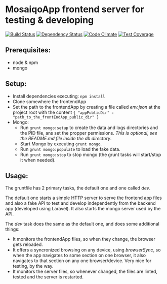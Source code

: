 # MosaiqoApp frontend server for testing & developing

[![Build Status](https://travis-ci.org/mosaiqo/frontend-devServer.svg)](https://travis-ci.org/mosaiqo/frontend-devServer)
[![Dependency Status](https://www.versioneye.com/user/projects/54d605933ca0840b19000677/badge.svg?style=flat)](https://www.versioneye.com/user/projects/54d605933ca0840b19000677)
[![Code Climate](https://codeclimate.com/github/mosaiqo/frontend-devServer/badges/gpa.svg)](https://codeclimate.com/github/mosaiqo/frontend-devServer)
[![Test Coverage](https://codeclimate.com/github/mosaiqo/frontend-devServer/badges/coverage.svg)](https://codeclimate.com/github/mosaiqo/frontend-devServer)

## Prerequisites:
- node & npm
- mongo

## Setup:
- Install dependencies executing: `npm install`
- Clone somewhere the frontendApp
- Set the path to the frontendApp by creating a file called *env.json* at the project root with the content `{ "appPublicDir" : "path_to_the_frontEndApp_public_dir" }`
- Mongo:
    - Run `grunt mongo:setup` to create the data and logs directories and the PID file, ans set the propper permissions. *This is optional, see the README.md file inside the db directory*.
    - Start Mongo by executing `grunt mongo`.
    - Run `grunt mongo:populate` to load the fake data.
    - Run `grunt mongo:stop` to stop mongo (the grunt tasks will start/stop it when needed).

## Usage:

The gruntfile has 2 primary tasks, the default one and one called *dev*.

The default one starts a simple HTTP server to serve the frontend app files and also a fake API to test and develop independently from the backend app (developed using Laravel). It also starts the mongo server used by the API.

The *dev* task does the same as the default one, and does some additional things:
- It monitors the frontendApp files, so when they change, the browser gets reloaded.
- It offers a syncronized browsing on any device, using *browserSync*, so when the app navigates to some section on one browser, it also navigates to that section on any one browser/device. Very nice for testing, by the way.
- It monitors the server files, so whenever changed, the files are linted, tested and the server is restarted.

